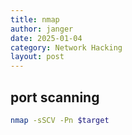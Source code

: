 ```yaml
---
title: nmap
author: janger
date: 2025-01-04
category: Network Hacking
layout: post
---
```


## port scanning

~~~bash
nmap -sSCV -Pn $target
~~~
